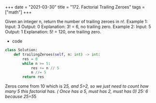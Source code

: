 +++
date = "2021-03-30"
title = "172. Factorial Trailing Zeroes"
tags = ["math"]
+++


Given an integer n, return the number of trailing zeroes in n!.
Example 1:
Input: 3 Output: 0 Explanation: 3! = 6, no trailing zero.
Example 2:
Input: 5 Output: 1 Explanation: 5! = 120, one trailing zero.

- code
```py
class Solution:
    def trailingZeroes(self, n: int) -> int:
        res = 0
        while n >= 5:
            res += n // 5
            n //= 5
        return res

```
Zeros come from 10 which is 2*5, and 5>2, so we just need to count how many 5 this factorial has. ( Once has a 5, must has 2, must has 0)
25:  6 because 25=5*5

